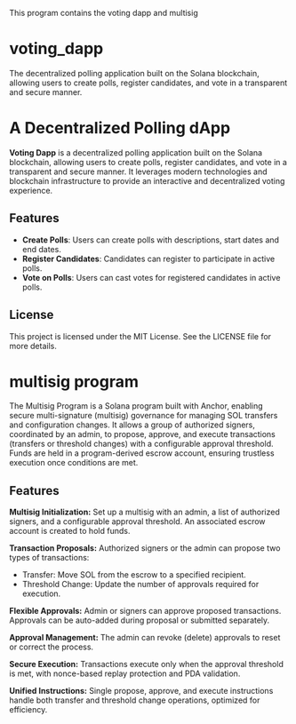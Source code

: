 This program contains the voting dapp and multisig

# voting_dapp
The decentralized polling application built on the Solana blockchain, allowing users to create polls, register candidates, and vote in a transparent and secure manner. 

# A Decentralized Polling dApp

**Voting Dapp** is a decentralized polling application built on the Solana blockchain, allowing users to create polls, register candidates, and vote in a transparent and secure manner. It leverages modern technologies and blockchain infrastructure to provide an interactive and decentralized voting experience.

## Features

- **Create Polls**: Users can create polls with descriptions, start dates and end dates.
- **Register Candidates**: Candidates can register to participate in active polls.
- **Vote on Polls**: Users can cast votes for registered candidates in active polls.


## License
This project is licensed under the MIT License. See the LICENSE file for more details.


# multisig program

The Multisig Program is a Solana program built with Anchor, enabling secure multi-signature (multisig) governance for managing SOL transfers and configuration changes. It allows a group of authorized signers, coordinated by an admin, to propose, approve, and execute transactions (transfers or threshold changes) with a configurable approval threshold. Funds are held in a program-derived escrow account, ensuring trustless execution once conditions are met.

## Features
**Multisig Initialization:** Set up a multisig with an admin, a list of authorized signers, and a configurable approval threshold. An associated escrow account is created to hold funds.

**Transaction Proposals:** Authorized signers or the admin can propose two types of transactions:
- Transfer: Move SOL from the escrow to a specified recipient.
- Threshold Change: Update the number of approvals required for execution.

**Flexible Approvals:** Admin or signers can approve proposed transactions. Approvals can be auto-added during proposal or submitted separately.

**Approval Management:** The admin can revoke (delete) approvals to reset or correct the process.

**Secure Execution:** Transactions execute only when the approval threshold is met, with nonce-based replay protection and PDA validation.

**Unified Instructions:** Single propose, approve, and execute instructions handle both transfer and threshold change operations, optimized for efficiency.




